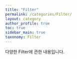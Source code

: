 ```yaml
---
title: "Filter"
permalink: /categories/Filter/
layout: category
author_profile: true
toc: true
sidebar_main: true
taxonomy: Filter
---  
```

  
다양한 Filter에 관한 내용입니다.
